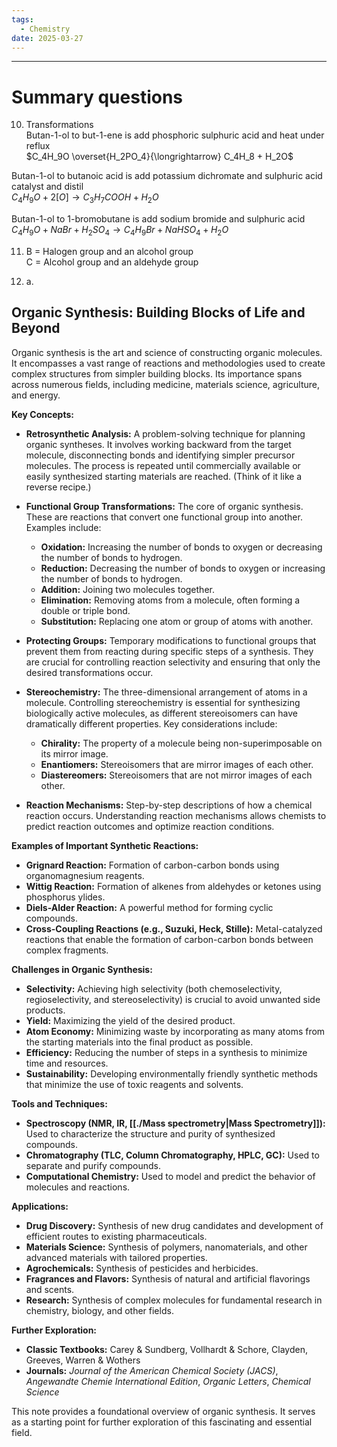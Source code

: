 ```yaml
---
tags:
  - Chemistry
date: 2025-03-27
---
```

---  
# Summary questions  
10. Transformations  
Butan-1-ol to but-1-ene is add phosphoric sulphuric acid and heat under reflux  
$C_4H_9O \overset{H_2PO_4}{\longrightarrow} C_4H_8 + H_2O$  
  
Butan-1-ol to butanoic acid is add potassium dichromate and sulphuric acid catalyst and distil  
$C_4H_9O + 2[O] \longrightarrow C_3H_7COOH + H_2O$  
  
Butan-1-ol to 1-bromobutane is add sodium bromide and sulphuric acid   
$C_4H_9O + NaBr + H_2SO_4 \longrightarrow C_4H_9Br +NaHSO_4 + H_2O$  
  
11. B = Halogen group and an alcohol group  
C = Alcohol group and an aldehyde group  
  
12. a.   
  
## Organic Synthesis: Building Blocks of Life and Beyond  
  
Organic synthesis is the art and science of constructing organic molecules. It encompasses a vast range of reactions and methodologies used to create complex structures from simpler building blocks.  Its importance spans across numerous fields, including medicine, materials science, agriculture, and energy.  
  
**Key Concepts:**  
  
*   **Retrosynthetic Analysis:** A problem-solving technique for planning organic syntheses.  It involves working backward from the target molecule, disconnecting bonds and identifying simpler precursor molecules.  The process is repeated until commercially available or easily synthesized starting materials are reached.  (Think of it like a reverse recipe.)  
  
*   **Functional Group Transformations:**  The core of organic synthesis.  These are reactions that convert one functional group into another. Examples include:  
    *   **Oxidation:** Increasing the number of bonds to oxygen or decreasing the number of bonds to hydrogen.  
    *   **Reduction:** Decreasing the number of bonds to oxygen or increasing the number of bonds to hydrogen.  
    *   **Addition:**  Joining two molecules together.  
    *   **Elimination:**  Removing atoms from a molecule, often forming a double or triple bond.  
    *   **Substitution:** Replacing one atom or group of atoms with another.  
  
*   **Protecting Groups:** Temporary modifications to functional groups that prevent them from reacting during specific steps of a synthesis. They are crucial for controlling reaction selectivity and ensuring that only the desired transformations occur.  
  
*   **Stereochemistry:** The three-dimensional arrangement of atoms in a molecule.  Controlling stereochemistry is essential for synthesizing biologically active molecules, as different stereoisomers can have dramatically different properties.  Key considerations include:  
    *   **Chirality:**  The property of a molecule being non-superimposable on its mirror image.  
    *   **Enantiomers:**  Stereoisomers that are mirror images of each other.  
    *   **Diastereomers:**  Stereoisomers that are not mirror images of each other.  
  
*   **Reaction Mechanisms:** Step-by-step descriptions of how a chemical reaction occurs. Understanding reaction mechanisms allows chemists to predict reaction outcomes and optimize reaction conditions.  
  
**Examples of Important Synthetic Reactions:**  
  
*   **Grignard Reaction:**  Formation of carbon-carbon bonds using organomagnesium reagents.  
*   **Wittig Reaction:**  Formation of alkenes from aldehydes or ketones using phosphorus ylides.  
*   **Diels-Alder Reaction:**  A powerful method for forming cyclic compounds.  
*   **Cross-Coupling Reactions (e.g., Suzuki, Heck, Stille):**  Metal-catalyzed reactions that enable the formation of carbon-carbon bonds between complex fragments.  
  
**Challenges in Organic Synthesis:**  
  
*   **Selectivity:** Achieving high selectivity (both chemoselectivity, regioselectivity, and stereoselectivity) is crucial to avoid unwanted side products.  
*   **Yield:** Maximizing the yield of the desired product.  
*   **Atom Economy:** Minimizing waste by incorporating as many atoms from the starting materials into the final product as possible.  
*   **Efficiency:** Reducing the number of steps in a synthesis to minimize time and resources.  
*   **Sustainability:** Developing environmentally friendly synthetic methods that minimize the use of toxic reagents and solvents.  
  
**Tools and Techniques:**  
  
*   **Spectroscopy (NMR, IR, [[./Mass spectrometry|Mass Spectrometry]]):** Used to characterize the structure and purity of synthesized compounds.  
*   **Chromatography (TLC, Column Chromatography, HPLC, GC):** Used to separate and purify compounds.  
*   **Computational Chemistry:** Used to model and predict the behavior of molecules and reactions.  
  
**Applications:**  
  
*   **Drug Discovery:**  Synthesis of new drug candidates and development of efficient routes to existing pharmaceuticals.  
*   **Materials Science:** Synthesis of polymers, nanomaterials, and other advanced materials with tailored properties.  
*   **Agrochemicals:**  Synthesis of pesticides and herbicides.  
*   **Fragrances and Flavors:**  Synthesis of natural and artificial flavorings and scents.  
*   **Research:**  Synthesis of complex molecules for fundamental research in chemistry, biology, and other fields.  
  
**Further Exploration:**  
  
*   **Classic Textbooks:** Carey & Sundberg, Vollhardt & Schore, Clayden, Greeves, Warren & Wothers  
*   **Journals:** *Journal of the American Chemical Society (JACS)*, *Angewandte Chemie International Edition*, *Organic Letters*, *Chemical Science*  
  
This note provides a foundational overview of organic synthesis. It serves as a starting point for further exploration of this fascinating and essential field.  
